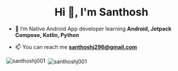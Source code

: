 <h1 align="center">Hi 👋, I'm Santhosh </h1>

- 🔭 I’m Native Android App developer learning **Android, Jetpack Compose, Kotlin, Python**

- 📫 You can reach me **santhoshj296@gmail.com**




<p><img align="left" src="https://github-readme-stats.vercel.app/api/top-langs?username=santhoshj001&show_icons=true&locale=en&layout=large" alt="santhoshj001" /></p>

<p>&nbsp;<img align="center" src="https://github-readme-stats.vercel.app/api?username=santhoshj001&show_icons=true&locale=en" alt="santhoshj001" /></p>
